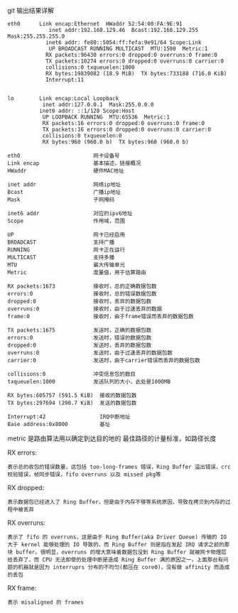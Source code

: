 git 输出结果详解

    eth0      Link encap:Ethernet  HWaddr 52:54:00:FA:9E:91 
                 inet addr:192.168.129.46  Bcast:192.168.129.255    Mask:255.255.255.0
                inet6 addr: fe80::5054:ff:fefa:9e91/64 Scope:Link
                 UP BROADCAST RUNNING MULTICAST  MTU:1500  Metric:1
                RX packets:96430 errors:0 dropped:0 overruns:0 frame:0
                TX packets:10274 errors:0 dropped:0 overruns:0 carrier:0
                collisions:0 txqueuelen:1000
                RX bytes:19839082 (18.9 MiB)  TX bytes:733188 (716.0 KiB)
                Interrupt:11
 

    lo        Link encap:Local Loopback 
               inet addr:127.0.0.1  Mask:255.0.0.0
              inet6 addr: ::1/128 Scope:Host
               UP LOOPBACK RUNNING  MTU:65536  Metric:1
               RX packets:16 errors:0 dropped:0 overruns:0 frame:0
               TX packets:16 errors:0 dropped:0 overruns:0 carrier:0
               collisions:0 txqueuelen:0
               RX bytes:960 (960.0 b)  TX bytes:960 (960.0 b)
 
    eth0                       网卡设备号
    Link encap                 基本描述，链接概况
    HWaddr                     硬件MAC地址
 
    inet addr                  网络ip地址
    Bcast                      广播ip地址
    Mask                       子网掩码
 
    inet6 addr                 对应的ipv6地址
    Scope                      作用域，范围
 
    UP                         网卡已经启用
    BROADCAST                  支持广播
    RUNNING                    网卡正在运行
    MULTICAST                  支持多播
    MTU                        最大传输单元
    Metric                     度量值，用于估算路由
 
    RX packets:1673            接收时，总的正确数据包数
    errors:0                   接收时，总的错误数据包数
    dropped:0                  接收时，丢弃的数据包数
    overruns:0                 接收时，由于过速丢弃的数据
    frame:0                    接收时，由于frame错误而丢弃的数据包数
 
    TX packets:1675            发送时，正确的数据包数
    errors:0                   发送时，错误的数据包数
    dropped:0                  发送时，丢弃的数据包数
    overruns:0                 发送时，由于过速丢弃的数据包数
    carrier:0                  发送时，由于carrier错误而丢弃的数据包数
 
    collisions:0               冲突信息包的数目
    txqueuelen:1000            发送队列的大小，此处是1000MB
 
    RX bytes:605757 (591.5 KiB)  接收的数据包数
    TX bytes:297694 (290.7 KiB)  发送的数据包数
 
    Interrupt:42                 IRQ中断地址
    Base address:0x8000          基址


metric 是路由算法用以确定到达目的地的 最佳路径的计量标准，如路径长度

RX errors: 

    表示总的收包的错误数量，这包括 too-long-frames 错误，Ring Buffer 溢出错误，crc 校验错误，帧同步错误，fifo overruns 以及 missed pkg等

RX dropped: 

    表示数据包已经进入了 Ring Buffer，但是由于内存不够等系统原因，导致在拷贝到内存的过程中被丢弃

RX overruns: 

    表示了 fifo 的 overruns，这是由于 Ring Buffer(aka Driver Queue) 传输的 IO 大于 kernel 能够处理的 IO 导致的，而 Ring Buffer 则是指在发起 IRQ 请求之前的那块 buffer。很明显，overruns 的增大意味着数据包没到 Ring Buffer 就被网卡物理层给丢弃了，而 CPU 无法即使的处理中断是造成 Ring Buffer 满的原因之一，上面那台有问题的机器就是因为 interruprs 分布的不均匀(都压在 core0)，没有做 affinity 而造成的丢包

RX frame: 

    表示 misaligned 的 frames
